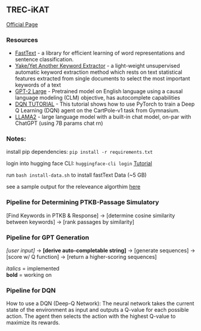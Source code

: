 ## TREC-iKAT

[Official Page](https://www.trecikat.com/)

### Resources

- [FastText](https://github.com/facebookresearch/fastText) - a library for efficient learning of word representations and sentence classification.
- [Yake/Yet Another Keyword Extractor](https://github.com/LIAAD/yake) - a light-weight unsupervised automatic keyword extraction method which rests on text statistical features extracted from single documents to select the most important keywords of a text
- [GPT-2 Large](https://huggingface.co/gpt2-large2) - Pretrained model on English language using a causal language modeling (CLM) objective, has autocomplete capabilities
- [DQN TUTORIAL](https://pytorch.org/tutorials/intermediate/reinforcement_q_learning.html) - This tutorial shows how to use PyTorch to train a Deep Q Learning (DQN) agent on the CartPole-v1 task from Gymnasium.
- [LLAMA2](https://github.com/facebookresearch/llama) - large language model with a built-in chat model, on-par with ChatGPT (using 7B params chat rn) 

### Notes:

install pip dependencies: `pip install -r requirements.txt`

login into hugging face CLI: `huggingface-cli login`   [Tutorial](https://huggingface.co/docs/huggingface_hub/quick-start)

run `bash install-data.sh` to install fastText Data (~5 GB)

see a sample output for the releveance algorthim [here](https://docs.google.com/spreadsheets/d/1-VU4-3qC3Q7mTdF9iZUgs3RjQVbYGD9ixf2JdMcMJRc/edit?usp=sharing)

### Pipeline for Determining PTKB-Passage Simulatory

[Find Keywords in PTKB & Response] → [determine cosine similarity between keywords] → [rank passages by similarity]

### Pipeline for GPT Generation

_[user input]_ -> **[derive auto-completable string]** -> [generate sequences] -> [score w/ Q function] -> [return a higher-scoring sequences]

_italics_ = implemented \
**bold** = working on

### Pipeline for DQN

How to use a DQN (Deep-Q Network): The neural network takes the current state of the environment as input and outputs a Q-value for each possible action. The agent then selects the action with the highest Q-value to maximize its rewards.
